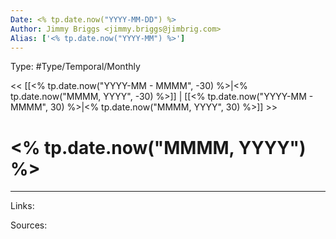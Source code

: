 ```yaml
---
Date: <% tp.date.now("YYYY-MM-DD") %>
Author: Jimmy Briggs <jimmy.briggs@jimbrig.com>
Alias: ['<% tp.date.now("YYYY-MM") %>']
---
```


Type: #Type/Temporal/Monthly

<< [[<% tp.date.now("YYYY-MM - MMMM", -30) %>|<% tp.date.now("MMMM, YYYY", -30) %>]] | [[<% tp.date.now("YYYY-MM - MMMM", 30) %>|<% tp.date.now("MMMM, YYYY", 30) %>]] >>

# <% tp.date.now("MMMM, YYYY") %>


***

Links:

Sources: